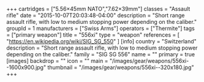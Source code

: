 +++
cartridges = ["5.56×45mm NATO","7.62×39mm"]
classes = "Assault rifle"
date = "2015-10-07T20:03:48-04:00"
description = "Short range assault rifle, with low to medium stopping power depending on the caliber."
groupId = 1
manufacturers = ["Swiss Arms"]
operators = ["Thermite"]
tags = ["primary weapon"]
title = "556xi"
type = "weapon"
references = [
  "https://en.wikipedia.org/wiki/SIG_SG_550"
]
[info]
  country = "Switzerland"
  description = "Short range assault rifle, with low to medium stopping power depending on the caliber."
  family = "SIG SG 556"
  name = ""
  primary = true
[images]
  backdrop = ""
  icon = ""
  main = "/images/gear/weapons/556xi--1600x900.jpg"
  thumbnail = "/images/gear/weapons/556xi--320x180.jpg"
+++
